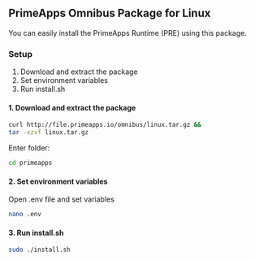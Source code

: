 ## PrimeApps Omnibus Package for Linux

You can easily install the PrimeApps Runtime (PRE) using this package.

### Setup
1. Download and extract the package
2. Set environment variables
3. Run install.sh

#### 1. Download and extract the package
```bash
curl http://file.primeapps.io/omnibus/linux.tar.gz &&
tar -xzvf linux.tar.gz
```

Enter folder:
```bash
cd primeapps
```

#### 2. Set environment variables
Open .env file and set variables

```bash
nano .env
```

#### 3. Run install.sh
```bash
sudo ./install.sh
```
